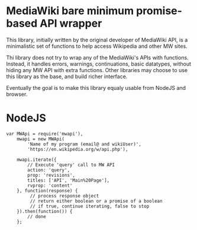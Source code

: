 # MediaWiki bare minimum promise-based API wrapper

This library, initially written by the original developer of MediaWiki API,
is a minimalistic set of functions to help access Wikipedia and other MW sites.

Thi library does not try to wrap any of the MediaWiki's APIs with functions.
Instead, it handles errors, warnings, continuations, basic datatypes, without
hiding any MW API with extra functions. Other libraries may choose to use
this library as the base, and build richer interface.

Eventually the goal is to make this library equaly usable from NodeJS and browser.

# NodeJS

```
var MWApi = require('mwapi'),
    mwapi = new MWApi(
        'Name of my program (email@ and wikiUser)',
        'https://en.wikipedia.org/w/api.php'),

    mwapi.iterate({
        // Execute 'query' call to MW API
        action: 'query',
        prop: 'revisions',
        titles: ['API', 'Main%20Page'],
        rvprop: 'content'
    }, function(response) {
         // process response object
         // return either boolean or a promise of a boolean
         // if true, continue iterating, false to stop
    }).then(function()) {
        // done
    };
```

